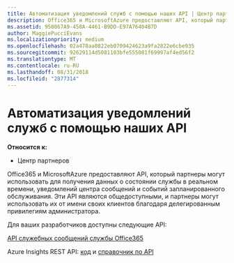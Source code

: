 ```yaml
---
title: Автоматизация уведомлений служб с помощью наших API | Центр партнеров
description: Office365 и MicrosoftAzure предоставляют API, который партнеры могут использовать для получения данных о состоянии службы в реальном времени, уведомлений центра сообщений и событий запланированного обслуживания.
ms.assetid: 950867A9-458A-4461-B9DD-E97A76404B7D
author: MaggiePucciEvans
ms.localizationpriority: medium
ms.openlocfilehash: 02a478aa0822eb0709424623a9fa2822e6cbe935
ms.sourcegitcommit: 92629114d5081103bfe555081f69997af4ed56f2
ms.translationtype: MT
ms.contentlocale: ru-RU
ms.lasthandoff: 08/31/2018
ms.locfileid: "2877314"
---
```

# <a name="get-automated-service-notifications-with-our-apis"></a>Автоматизация уведомлений служб с помощью наших API

**Относится к:**

-  Центр партнеров

Office365 и MicrosoftAzure предоставляют API, который партнеры могут использовать для получения данных о состоянии службы в реальном времени, уведомлений центра сообщений и событий запланированного обслуживания. Эти API являются общедоступными, и партнеры могут использовать их от имени своих клиентов благодаря делегированным привилегиям администратора.

Для ваших разработчиков доступны следующие API:

[API служебных сообщений службы Office365](http://go.microsoft.com/fwlink/p/?LinkId=616899)

Azure Insights REST API: [код](http://go.microsoft.com/fwlink/p/?LinkId=617299) и [справочник по API](http://go.microsoft.com/fwlink/p/?LinkId=617300)

 

 



